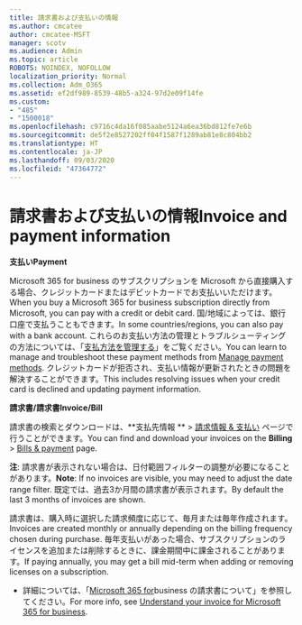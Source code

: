 ```yaml
---
title: 請求書および支払いの情報
ms.author: cmcatee
author: cmcatee-MSFT
manager: scotv
ms.audience: Admin
ms.topic: article
ROBOTS: NOINDEX, NOFOLLOW
localization_priority: Normal
ms.collection: Adm_O365
ms.assetid: ef2df989-8539-48b5-a324-97d2e09f14fe
ms.custom:
- "485"
- "1500018"
ms.openlocfilehash: c9716c4da16f085aabe5124a6ea36bd812fe7e6b
ms.sourcegitcommit: de5f2e8527202ff04f1587f1289ab81e8c804bb2
ms.translationtype: HT
ms.contentlocale: ja-JP
ms.lasthandoff: 09/03/2020
ms.locfileid: "47364772"
---
```

# <a name="invoice-and-payment-information"></a><span data-ttu-id="58ddf-102">請求書および支払いの情報</span><span class="sxs-lookup"><span data-stu-id="58ddf-102">Invoice and payment information</span></span>

<span data-ttu-id="58ddf-103">**支払い**</span><span class="sxs-lookup"><span data-stu-id="58ddf-103">**Payment**</span></span>

<span data-ttu-id="58ddf-104">Microsoft 365 for business のサブスクリプションを Microsoft から直接購入する場合、クレジットカードまたはデビットカードでお支払いいただけます。</span><span class="sxs-lookup"><span data-stu-id="58ddf-104">When you buy a Microsoft 365 for business subscription directly from Microsoft, you can pay with a credit or debit card.</span></span>  <span data-ttu-id="58ddf-105">国/地域によっては、銀行口座で支払うこともできます。</span><span class="sxs-lookup"><span data-stu-id="58ddf-105">In some countries/regions, you can also pay with a bank account.</span></span>  <span data-ttu-id="58ddf-106">これらのお支払い方法の管理とトラブルシューティングの方法については、「[支払方法を管理する](https://docs.microsoft.com/microsoft-365/commerce/billing-and-payments/manage-payment-methods)」をご覧ください。</span><span class="sxs-lookup"><span data-stu-id="58ddf-106">You can learn to manage and troubleshoot these payment methods from [Manage payment methods](https://docs.microsoft.com/microsoft-365/commerce/billing-and-payments/manage-payment-methods).</span></span> <span data-ttu-id="58ddf-107">クレジットカードが拒否され、支払い情報が更新されたときの問題を解決することができます。</span><span class="sxs-lookup"><span data-stu-id="58ddf-107">This includes resolving issues when your credit card is declined and updating payment information.</span></span>

<span data-ttu-id="58ddf-108">**請求書/請求書**</span><span class="sxs-lookup"><span data-stu-id="58ddf-108">**Invoice/Bill**</span></span>

<span data-ttu-id="58ddf-109">請求書の検索とダウンロードは、\*\*支払先情報 \*\* > [請求情報 & 支払い](https://go.microsoft.com/fwlink/p/?linkid=848039) ページで行うことができます。</span><span class="sxs-lookup"><span data-stu-id="58ddf-109">You can find and download your invoices on the **Billing** > [Bills & payment](https://go.microsoft.com/fwlink/p/?linkid=848039) page.</span></span>  

<span data-ttu-id="58ddf-110">**注**: 請求書が表示されない場合は、日付範囲フィルターの調整が必要になることがあります。</span><span class="sxs-lookup"><span data-stu-id="58ddf-110">**Note**: If no invoices are visible, you may need to adjust the date range filter.</span></span>  <span data-ttu-id="58ddf-111">既定では、過去3か月間の請求書が表示されます。</span><span class="sxs-lookup"><span data-stu-id="58ddf-111">By default the last 3 months of invoices are shown.</span></span>

<span data-ttu-id="58ddf-112">請求書は、購入時に選択した請求頻度に応じて、毎月または毎年作成されます。</span><span class="sxs-lookup"><span data-stu-id="58ddf-112">Invoices are created monthly or annually depending on the billing frequency chosen during purchase.</span></span>  <span data-ttu-id="58ddf-113">毎年支払いがあった場合、サブスクリプションのライセンスを追加または削除するときに、課金期間中に課金されることがあります。</span><span class="sxs-lookup"><span data-stu-id="58ddf-113">If paying annually, you may get a bill mid-term when adding or removing licenses on a subscription.</span></span>

- <span data-ttu-id="58ddf-114">詳細については、「[Microsoft 365 for](https://docs.microsoft.com/microsoft-365/commerce/billing-and-payments/understand-your-invoice2)business の請求書について」を参照してください。</span><span class="sxs-lookup"><span data-stu-id="58ddf-114">For more info, see [Understand your invoice for Microsoft 365 for business](https://docs.microsoft.com/microsoft-365/commerce/billing-and-payments/understand-your-invoice2).</span></span>